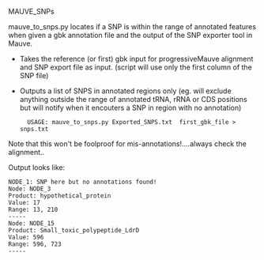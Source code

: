 MAUVE_SNPs

mauve_to_snps.py locates if a SNP is within the range of annotated features when given a gbk annotation file and the output of the SNP exporter tool in Mauve.

- Takes the reference (or first) gbk input for progressiveMauve alignment and SNP export file as input. (script will use only the first column of the SNP file)
- Outputs a list of SNPS in annotated regions only (eg. will exclude anything outside the range of annotated tRNA, rRNA or CDS positions but will notify when it encouters a SNP in region with no annotation) 


		USAGE: mauve_to_snps.py Exported_SNPS.txt  first_gbk_file > snps.txt  


Note that this won't be foolproof for mis-annotations!....always check the alignment..

Output looks like:

	NODE_1: SNP here but no annotations found!
	Node: NODE_3
	Product: hypothetical_protein
	Value: 17
	Range: 13, 210
	-----
	Node: NODE_15
	Product: Small_toxic_polypeptide_LdrD
	Value: 596
	Range: 596, 723
	-----

